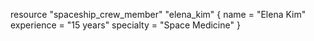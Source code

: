 resource "spaceship_crew_member" "elena_kim" {
  name        = "Elena Kim"
  experience  = "15 years"
  specialty   = "Space Medicine"
}
